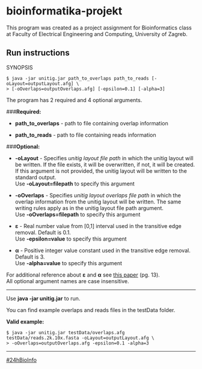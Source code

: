 bioinformatika-projekt
======================

This program was created as a project assignment for Bioinformatics class at Faculty of Electrical Engineering and Computing, University of Zagreb.


Run instructions
---------------------

SYNOPSIS
```shell
$ java -jar unitig.jar path_to_overlaps path_to_reads [-oLayout=outputLayout.afg] \
> [-oOverlaps=outputOverlaps.afg] [-epsilon=0.1] [-alpha=3]
```

The program has 2 required and 4 optional arguments.

###**Required:**

* **path_to_overlaps** -  path to file containing overlap information

* **path_to_reads**    -  path to file containing reads information

###**Optional:**

* **-oLayout**   -  Specifies *unitig layout file path* in which the unitig layout will be written. If the file exists, it will be overwritten, if not, it will be created. If this argument is not provided, the unitig layout will be written to the standard output.
<br />Use **-oLayout=filepath** to specify this argument

* **-oOverlaps** -  Specifies *unitig layout overlaps file path* in which the overlap information from the unitig layout will be written. The same writing rules apply as in the unitig layout file path argument. 
<br />Use **-oOverlaps=filepath** to specify this argument

* **ε**          -  Real number value from [0,1] interval used in the transitive edge removal. Default is 0.1.
<br />Use **-epsilon=value** to specify this argument

* **α**          -  Positive integer value constant used in the transitive edge removal. Default is 3.
<br />Use **-alpha=value** to specify this argument

For additional reference about **ε** and **α** see [this paper](http://citeseerx.ist.psu.edu/viewdoc/download?doi=10.1.1.37.9658&rep=rep1&type=pdf) (pg. 13).
<br />All optional argument names are case insensitive.

-----------------------------------
Use **java -jar unitig.jar** to run.

You can find example overlaps and reads files in the testData folder.

**Valid example:**
```shell
$ java -jar unitig.jar testData/overlaps.afg testData/reads.2k.10x.fasta -oLayout=outputLayout.afg \
> -oOverlaps=outputOverlaps.afg -epsilon=0.1 -alpha=3
```

-----------------------------------
[#24hBioInfo](https://www.facebook.com/24hprojectchallenge "Check out the construction of this awesome project!")
